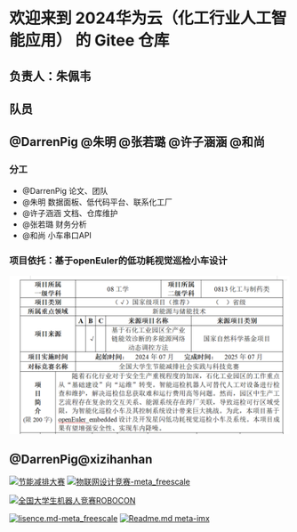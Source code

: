 # 欢迎来到 2024华为云（化工行业人工智能应用） 的 Gitee 仓库
## 负责人：朱佩韦 
## 队员
  @DarrenPig @朱明 @张若璐 @许子涵涵  @和尚  
---
### 分工
-  @DarrenPig 论文、团队
-  @朱明 数据面板、低代码平台、联系化工厂
-  @许子涵涵 文档、仓库维护
-  @张若璐 财务分析
-  @和尚 小车串口API
### 项目依托：基于openEuler的低功耗视觉巡检小车设计
![输入图片说明](../Image/oeCar%E9%A1%B9%E7%9B%AE%E4%BE%9D%E6%89%98.png)

## @DarrenPig@xizihanhan
[![节能减排大赛](https://img.shields.io/badge/节能减排大赛-仓库-blue)](https://gitee.com/darrenpig/new_energy_coder_club/tree/master/%E8%8A%82%E8%83%BD%E5%87%8F%E6%8E%92%E5%A4%A7%E8%B5%9B%EF%BC%88Nearlink%E5%B0%8F%E8%BD%A6%E8%AE%A1%E5%88%92%EF%BC%89)         [![物联网设计竞赛-meta_freescale](https://img.shields.io/badge/物联网设计竞赛-仓库-brightgreen)](https://gitee.com/darrenpig/new_energy_coder_club/tree/master/2024%E7%89%A9%E8%81%94%E7%BD%91%E8%AE%BE%E8%AE%A1%E7%AB%9E%E8%B5%9B%EF%BC%88Huawei%E6%95%B0%E9%80%9A%EF%BC%89)

[![全国大学生机器人竞赛ROBOCON](https://img.shields.io/badge/ROBOCON竞赛-全国大学生机器人竞赛-green)](https://gitee.com/darrenpig/new_energy_coder_club/tree/master/2024%E5%85%A8%E5%9B%BD%E6%9C%BA%E5%99%A8%E4%BA%BA%E7%AB%9E%E8%B5%9B_ROBOCON)

[![lisence.md-meta_freescale](https://img.shields.io/badge/lisence.md-Markdown-violet
)](https://gitee.com/darrenpig/new_energy_coder_club/blob/master/LICENSE.md)
[![Readme.md meta-imx](https://img.shields.io/badge/Readme.md-Markdown-8A2BE2
)](https://gitee.com/darrenpig/new_energy_coder_club/blob/master/README.md)



